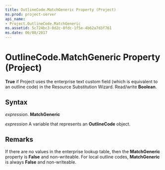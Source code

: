 ```yaml
---
title: OutlineCode.MatchGeneric Property (Project)
ms.prod: project-server
api_name:
- Project.OutlineCode.MatchGeneric
ms.assetid: 5c724bc3-0d2c-8fdc-1f5e-4b62a7d3f761
ms.date: 06/08/2017
---
```



# OutlineCode.MatchGeneric Property (Project)

 **True** if Project uses the enterprise text custom field (which is equivalent to an outline code) in the Resource Substitution Wizard. Read/write **Boolean**.


## Syntax

 _expression_. **MatchGeneric**

 _expression_ A variable that represents an **OutlineCode** object.


## Remarks

If there are no values in the enterprise lookup table, then the **MatchGeneric** property is **False** and non-writeable. For local outline codes, **MatchGeneric** is always **False** and non-writeable.


